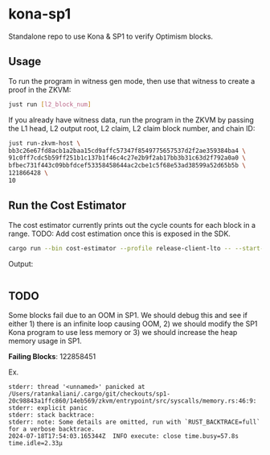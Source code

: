 # kona-sp1

Standalone repo to use Kona & SP1 to verify Optimism blocks.

## Usage

To run the program in witness gen mode, then use that witness to create a proof in the ZKVM:

```bash
just run [l2_block_num]
```

If you already have witness data, run the program in the ZKVM by passing the L1 head, L2 output root, L2 claim, L2 claim block number, and chain ID:

```bash
just run-zkvm-host \
bb3c26e67fd8acb1a2baa15cd9affc57347f8549775657537d2f2ae359384ba4 \
91c0ff7cdc5b59ff251b1c137b1f46c4c27e2b9f2ab17bb3b31c63d2f792a0a0 \
bfbec731f443c09bbfdcef53358458644ac2cbe1c5f68e53ad38599a52d65b5b \
121866428 \
10
```

## Run the Cost Estimator

The cost estimator currently prints out the cycle counts for each block in a range. TODO: Add cost estimation once this is exposed in the SDK.

```bash
cargo run --bin cost-estimator --profile release-client-lto -- --start-block <START_BLOCK> --end-block <END_BLOCK> --rpc-url <L2_OP_GETH_ARCHIVE_NODE>
```

Output:
```

```



## TODO
Some blocks fail due to an OOM in SP1. We should debug this and see if either 1) there is an infinite loop causing OOM, 2) we should modify the SP1 Kona program to use less memory or 3) we should increase the heap memory usage in SP1.

**Failing Blocks**: 122858451

Ex.
```
stderr: thread '<unnamed>' panicked at /Users/ratankaliani/.cargo/git/checkouts/sp1-20c98843a1ffc860/14eb569/zkvm/entrypoint/src/syscalls/memory.rs:46:9:
stderr: explicit panic
stderr: stack backtrace:
stderr: note: Some details are omitted, run with `RUST_BACKTRACE=full` for a verbose backtrace.
2024-07-18T17:54:03.165344Z  INFO execute: close time.busy=57.8s time.idle=2.33µ
```

